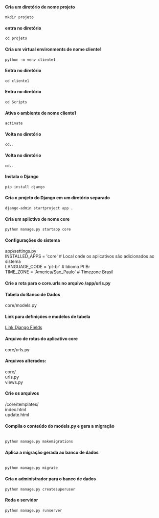 <h4>Cria um diretório de nome projeto</h4>
<code>mkdir projeto</code><br/>

<h4>entra no diretório</h4>
<code>cd projeto</code><br/>

<h4>Cria um  virtual environments de nome cliente1</h4>
<code>python -m venv cliente1</code><br/>

<h4>Entra no diretório</h4>
<code>cd cliente1</code><br/>

<h4>Entra no diretório</h4>
<code>cd Scripts</code><br/>

<h4>Ativa o ambiente de nome cliente1</h4>
<code>activate</code><br/>

<h4>Volta no diretório</h4>
<code>cd..</code><br/>

<h4>Volta no diretório</h4>
<code>cd..</code><br/>

<h4>Instala o Django</h4>
<code>pip install django</code><br/>

<h4>Cria o projeto do Django em um diretório separado</h4>
<code>django-admin startproject app .</code><br/>

<h4>Cria um aplictivo de nome core</h4>
<code>python manage.py startapp core</code><br/>

<h4>Configurações do sistema</h4>
app\settings.py <br/>
INSTALLED_APPS = 'core' # Local onde os aplicativos são adicionados ao sistema<br/>
LANGUAGE_CODE = 'pt-br' # Idioma Pt Br<br/>
TIME_ZONE = 'America/Sao_Paulo' # Timezone Brasil<br/>

<h4>Crie a rota  para o core.urls no arquivo /app/urls.py</h4>

<h4>Tabela do Banco de Dados</h4>
core/models.py
<h4>Link para definições e modelos de tabela</h4>
<a href="https://docs.djangoproject.com/en/5.0/ref/forms/fields/">Link Django Fields</a>


<h4>Arquivo de rotas do aplicativo core</h4>
core/urls.py

<h4>Arquivos alterados:</h4>
core/<br/>
urls.py<br/>
views.py<br/>

<h4>Crie os arquivos </h4>
/core/templates/<br/>
index.html<br/>
update.html

<h4>Compila o conteúdo do models.py e gera a migração</h4>
<br/><code>python manage.py makemigrations</code><br/>

<h4>Aplica a migração gerada ao banco de dados</h4>
<br/><code>python manage.py migrate</code><br/>

<h4>Cria o administrador para o banco de dados</h4>
<code>python manage.py createsuperuser</code><br/>

<h4>Roda o servidor</h4>
<code>python manage.py runserver</code><br/>
